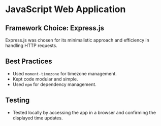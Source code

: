 # JavaScript Web Application

## Framework Choice: Express.js
Express.js was chosen for its minimalistic approach and efficiency in handling HTTP requests.

## Best Practices
- Used `moment-timezone` for timezone management.
- Kept code modular and simple.
- Used `npm` for dependency management.

## Testing
- Tested locally by accessing the app in a browser and confirming the displayed time updates.